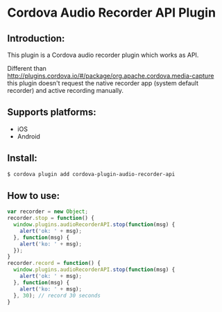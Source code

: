 Cordova Audio Recorder API Plugin
==============================

Introduction:
--------------

This plugin is a Cordova audio recorder plugin which works as API.

Different than http://plugins.cordova.io/#/package/org.apache.cordova.media-capture this plugin doesn't request the native recorder app (system default recorder) and active recording manually.

Supports platforms:
--------------------

- iOS
- Android

Install:
---------

```bash
$ cordova plugin add cordova-plugin-audio-recorder-api
```

How to use:
------------

```javascript
var recorder = new Object;
recorder.stop = function() {
  window.plugins.audioRecorderAPI.stop(function(msg) {
    alert('ok: ' + msg);
  }, function(msg) {
    alert('ko: ' + msg);
  });
}
recorder.record = function() {
  window.plugins.audioRecorderAPI.stop(function(msg) {
    alert('ok: ' + msg);
  }, function(msg) {
    alert('ko: ' + msg);
  }, 30); // record 30 seconds
}
```
